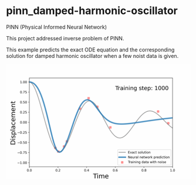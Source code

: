 # pinn_damped-harmonic-oscillator
PINN (Physical Informed Neural Network)

This project addressed inverse problem of PINN.

This example predicts the exact ODE equation and the corresponding solution for damped harmonic oscillator when a few noist data is given.

![](pinn_ver5.gif)


